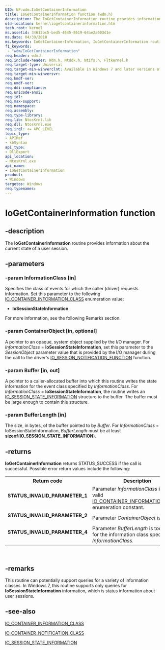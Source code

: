 ```yaml
---
UID: NF:wdm.IoGetContainerInformation
title: IoGetContainerInformation function (wdm.h)
description: The IoGetContainerInformation routine provides information about the current state of a user session.
old-location: kernel\iogetcontainerinformation.htm
tech.root: kernel
ms.assetid: 34612bc5-bed5-4645-8619-64ae2a603d1e
ms.date: 04/30/2018
ms.keywords: IoGetContainerInformation, IoGetContainerInformation routine [Kernel-Mode Driver Architecture], k104_f139cf99-fd05-4f89-ac6e-ac9c88cc97b4.xml, kernel.iogetcontainerinformation, wdm/IoGetContainerInformation
f1_keywords:
 - "wdm/IoGetContainerInformation"
req.header: wdm.h
req.include-header: Wdm.h, Ntddk.h, Ntifs.h, Fltkernel.h
req.target-type: Universal
req.target-min-winverclnt: Available in Windows 7 and later versions of the Windows operating system.
req.target-min-winversvr: 
req.kmdf-ver: 
req.umdf-ver: 
req.ddi-compliance: 
req.unicode-ansi: 
req.idl: 
req.max-support: 
req.namespace: 
req.assembly: 
req.type-library: 
req.lib: NtosKrnl.lib
req.dll: NtosKrnl.exe
req.irql: <= APC_LEVEL
topic_type:
- APIRef
- kbSyntax
api_type:
- DllExport
api_location:
- NtosKrnl.exe
api_name:
- IoGetContainerInformation
product:
- Windows
targetos: Windows
req.typenames: 
---
```


# IoGetContainerInformation function


## -description


The <b>IoGetContainerInformation</b> routine provides information about the current state of a user session. 


## -parameters




### -param InformationClass [in]

Specifies the class of events for which the caller (driver) requests information. Set this parameter to the following <a href="https://docs.microsoft.com/windows-hardware/drivers/ddi/wdm/ne-wdm-_io_container_information_class">IO_CONTAINER_INFORMATION_CLASS</a> enumeration value:

<ul>
<li>
<b>IoSessionStateInformation</b>

</li>
</ul>
For more information, see the following Remarks section. 


### -param ContainerObject [in, optional]

A pointer to an opaque, system object supplied by the I/O manager. For <i>InformationClass</i> = <b>IoSessionStateInformation</b>, set this parameter to the <i>SessionObject</i> parameter value that is provided by the I/O manager during the call to the driver's <a href="https://docs.microsoft.com/windows-hardware/drivers/ddi/wdm/nc-wdm-io_session_notification_function">IO_SESSION_NOTIFICATION_FUNCTION</a> function. 


### -param Buffer [in, out]

A pointer to a caller-allocated buffer into which this routine writes the state information for the event class specified by <i>InformationClass</i>. For <i>InformationClass</i> = <b>IoSessionStateInformation</b>, the routine writes an <a href="https://docs.microsoft.com/windows-hardware/drivers/ddi/wdm/ns-wdm-_io_session_state_information">IO_SESSION_STATE_INFORMATION</a> structure to the buffer. The buffer must be large enough to contain this structure. 


### -param BufferLength [in]

The size, in bytes, of the buffer pointed to by <i>Buffer</i>. For <i>InformationClass</i> = IoSessionStateInformation, <i>BufferLength</i> must be at least <b>sizeof</b>(<b>IO_SESSION_STATE_INFORMATION</b>). 


## -returns



<b>IoGetContainerInformation</b> returns STATUS_SUCCESS if the call is successful. Possible error return values include the following:

<table>
<tr>
<th>Return code</th>
<th>Description</th>
</tr>
<tr>
<td width="40%">
<dl>
<dt><b>STATUS_INVALID_PARAMETER_1</b></dt>
</dl>
</td>
<td width="60%">
Parameter <i>InformationClass</i> is not a valid <a href="https://docs.microsoft.com/windows-hardware/drivers/ddi/wdm/ne-wdm-_io_container_information_class">IO_CONTAINER_INFORMATION_CLASS</a> enumeration constant.

</td>
</tr>
<tr>
<td width="40%">
<dl>
<dt><b>STATUS_INVALID_PARAMETER_2</b></dt>
</dl>
</td>
<td width="60%">
Parameter <i>ContainerObject</i> is <b>NULL</b>.

</td>
</tr>
<tr>
<td width="40%">
<dl>
<dt><b>STATUS_INVALID_PARAMETER_4</b></dt>
</dl>
</td>
<td width="60%">
Parameter <i>BufferLength</i> is too small for the information class specified by <i>InformationClass</i>.

</td>
</tr>
</table>
 




## -remarks



This routine can potentially support queries for a variety of information classes. In Windows 7, this routine supports only queries for <b>IoSessionStateInformation</b> information, which is status information about user sessions.




## -see-also




<a href="https://docs.microsoft.com/windows-hardware/drivers/ddi/wdm/ne-wdm-_io_container_information_class">IO_CONTAINER_INFORMATION_CLASS</a>



<a href="https://docs.microsoft.com/windows-hardware/drivers/ddi/wdm/ne-wdm-_io_container_notification_class">IO_CONTAINER_NOTIFICATION_CLASS</a>



<a href="https://docs.microsoft.com/windows-hardware/drivers/ddi/wdm/ns-wdm-_io_session_state_information">IO_SESSION_STATE_INFORMATION</a>
 

 

